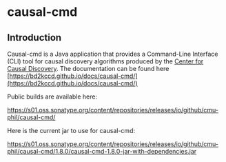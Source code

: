 # causal-cmd

## Introduction

Causal-cmd is a Java application that provides a Command-Line Interface (CLI) tool for causal discovery algorithms produced by the [Center for Causal Discovery](http://www.ccd.pitt.edu/).  The documentation can be found here [https://bd2kccd.github.io/docs/causal-cmd/](https://bd2kccd.github.io/docs/causal-cmd/) 

Public builds are available here:

https://s01.oss.sonatype.org/content/repositories/releases/io/github/cmu-phil/causal-cmd/

Here is the current jar to use for causal-cmd:

https://s01.oss.sonatype.org/content/repositories/releases/io/github/cmu-phil/causal-cmd/1.8.0/causal-cmd-1.8.0-jar-with-dependencies.jar
